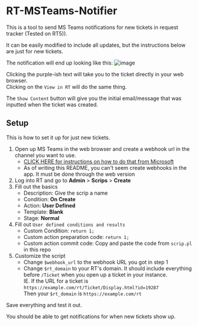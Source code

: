 # RT-MSTeams-Notifier
This is a tool to send MS Teams notifications for new tickets in request tracker (Tested on RT5)).

It can be easily modified to include all updates, but the instructions below are just for new tickets.

The notification will end up looking like this:
![image](https://github.com/user-attachments/assets/971ee473-90b5-4aea-86f1-fa9b0d20236f)

Clicking the purple-ish text will take you to the ticket directly in your web browser.  
Clicking on the `View in RT` will do the same thing.

The `Show Content` button will give you the initial email/message that was inputted when the ticket was created.

## Setup
This is how to set it up for just new tickets.

1. Open up MS Teams in the web browser and create a webhook url in the channel you want to use.
   - [CLICK HERE for instructions on how to do that from Microsoft](https://learn.microsoft.com/en-us/microsoftteams/platform/webhooks-and-connectors/how-to/add-incoming-webhook?tabs=newteams%2Cdotnet#create-an-incoming-webhook)
   - As of writing this README, you can't seem create webhooks in the app. It must be done through the web version
3. Log into RT and go to **Admin** > **Scrips** > **Create**
4. Fill out the basics
   - Description: Give the scrip a name
   - Condition: **On Create**
   - Action: **User Defined**
   - Template: **Blank**
   - Stage: **Normal**
5. Fill out `User defined conditions and results`
   - Custom Condition: `return 1;`
   - Custom action preparation code: `return 1;`
   - Custom action commit code: Copy and paste the code from `scrip.pl` in this repo
6. Customize the script
   - Change `$webhook_url` to the webhook URL you got in step 1
   - Change `$rt_domain` to your RT's domain. It should include everything before `/Ticket` when you open up a ticket in your instance.  
     IE. If the URL for a ticket is `https://example.com/rt/Ticket/Display.html?id=19287`  
     Then your `$rt_domain` is `https://example.com/rt`

Save everything and test it out. 

You should be able to get notifications for when new tickets show up.
